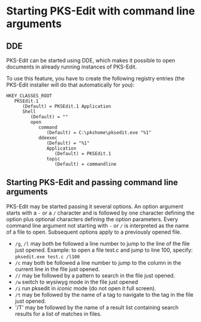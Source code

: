 
# Starting PKS-Edit with command line arguments

## DDE

PKS-Edit can be started using DDE, which makes it possible to open documents in already running instances of PKS-Edit.

To use this feature, you have to create the following registry entries (the PKS-Edit installer will do that automatically for you):
```reg
HKEY_CLASSES_ROOT
   PKSEdit.1
      (Default) = PKSEdit.1 Application
      Shell
         (Default) = ""
         open
            command
               (Default) = C:\pkshome\pksedit.exe "%1"
            ddeexec
               (Default) = "%1"
               Application
                  (Default) = PKSEdit.1
               topic
                  (Default) = commandline
```

## Starting PKS-Edit and passing command line arguments

PKS-Edit may be started passing it several options. An option argument starts 
with a `-` or a `/` character and is followed by one character defining the option
plus optional characters defining the option parameters. Every command line argument
not starting with `-` or `/` is interpreted as the name of a file to open. Subsequent
options apply to a previously opened file.

- `/g`, `/l` may both be followed a line number to jump to the line of the file just opened. Example: to open a file test.c and jump to line 100, specify:
  `pksedit.exe test.c /l100`
- `/c` may both be followed a line number to jump to the column in the current line in the file just opened.
- `//` may be followed by a pattern to search in the file just opened.
- `/w` switch to wysiwyg mode in the file just opened
- `/i` run pksedit in _iconic_ mode (do not open it full screen).
- `/t` may be followed by the name of a tag to navigate to the tag in the file just opened.
- '/T' may be followed by the name of a result list containing search results for a list of matches in files.


